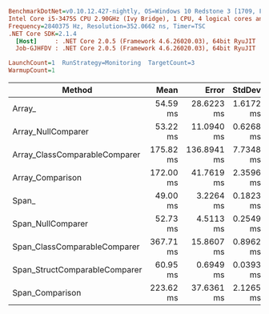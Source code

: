 ``` ini

BenchmarkDotNet=v0.10.12.427-nightly, OS=Windows 10 Redstone 3 [1709, Fall Creators Update] (10.0.16299.192)
Intel Core i5-3475S CPU 2.90GHz (Ivy Bridge), 1 CPU, 4 logical cores and 4 physical cores
Frequency=2840375 Hz, Resolution=352.0662 ns, Timer=TSC
.NET Core SDK=2.1.4
  [Host]     : .NET Core 2.0.5 (Framework 4.6.26020.03), 64bit RyuJIT
  Job-GJHFDV : .NET Core 2.0.5 (Framework 4.6.26020.03), 64bit RyuJIT

LaunchCount=1  RunStrategy=Monitoring  TargetCount=3  
WarmupCount=1  

```
|                        Method |      Mean |       Error |    StdDev | Scaled | ScaledSD |
|------------------------------ |----------:|------------:|----------:|-------:|---------:|
|                        Array_ |  54.59 ms |  28.6223 ms | 1.6172 ms |   1.00 |     0.00 |
|            Array_NullComparer |  53.22 ms |  11.0940 ms | 0.6268 ms |   0.98 |     0.03 |
| Array_ClassComparableComparer | 175.82 ms | 136.8941 ms | 7.7348 ms |   3.22 |     0.14 |
|              Array_Comparison | 172.00 ms |  41.7619 ms | 2.3596 ms |   3.15 |     0.08 |
|                         Span_ |  49.00 ms |   3.2264 ms | 0.1823 ms |   0.90 |     0.02 |
|             Span_NullComparer |  52.73 ms |   4.5113 ms | 0.2549 ms |   0.97 |     0.02 |
|  Span_ClassComparableComparer | 367.71 ms |  15.8607 ms | 0.8962 ms |   6.74 |     0.16 |
| Span_StructComparableComparer |  60.95 ms |   0.6949 ms | 0.0393 ms |   1.12 |     0.03 |
|               Span_Comparison | 223.62 ms |  37.6361 ms | 2.1265 ms |   4.10 |     0.10 |

